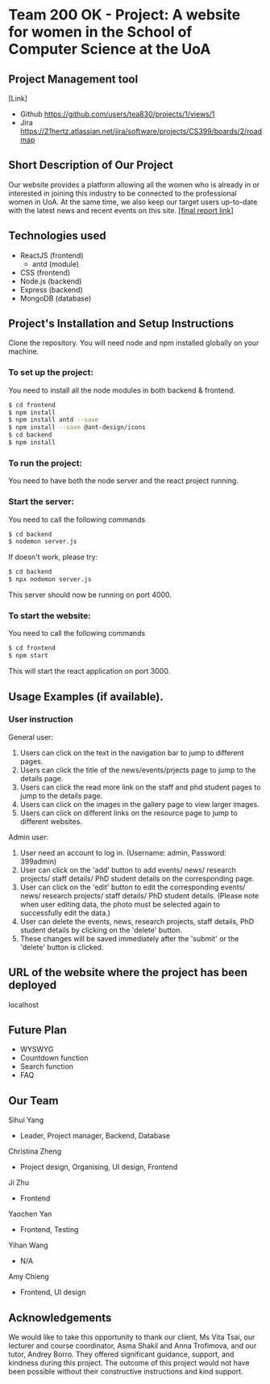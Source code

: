 # Team 200 OK - Project: A website for women in the School of Computer Science at the UoA

## Project Management tool
[Link]
- Github https://github.com/users/tea830/projects/1/views/1
- Jira https://21hertz.atlassian.net/jira/software/projects/CS399/boards/2/roadmap

## Short Description of Our Project
Our website provides a platform allowing all the women who is already in or interested in joining this industry to be connected to the professional women in UoA.
At the same time, we also keep our target users up-to-date with the latest news and recent events on this site.
[[final report link]](https://docs.google.com/document/d/1J1WOLyRU7KnnWI10wytJNRwFcBaSWhIYGnzGVX6YR6E/edit#heading=h.17gf7kgbgt5m)

## Technologies used
- ReactJS (frontend)
  - antd (module) 
- CSS (frontend)
- Node.js (backend)
- Express (backend)
- MongoDB (database)

## Project's Installation and Setup Instructions

Clone the repository. You will need node and npm installed globally on your machine.

### To set up the project:
You need to install all the node modules in both backend & frontend.

```sh
$ cd frontend
$ npm install
$ npm install antd --save
$ npm install --save @ant-design/icons
$ cd backend
$ npm install
```

### To run the project:
You need to have both the node server and the react project running.

### Start the server:
You need to call the following commands
```sh
$ cd backend
$ nodemon server.js
```
If doesn't work, please try:
```sh
$ cd backend
$ npx nodemon server.js
```

This server should now be running on port 4000.

### To start the website:
You need to call the following commands

```sh
$ cd frontend
$ npm start
```

This will start the react application on port 3000.


## Usage Examples (if available).

### User instruction
General user:
1. Users can click on the text in the navigation bar to jump to different pages.
2. Users can click the title of the news/events/prjects page to jump to the details page.
3. Users can click the read more link on the staff and phd student pages to jump to the details page.
4. Users can click on the images in the gallery page to view larger images.
5. Users can click on different links on the resource page to jump to different websites.

Admin user:
1. User need an account to log in. (Username: admin, Password: 399admin)
2. User can click on the 'add' button to add events/ news/ research projects/ staff details/ PhD student details on the corresponding page.
3. User can click on the 'edit' button to edit the corresponding events/ news/ research projects/ staff details/ PhD student details. (Please note when user editing data, the photo must be selected again to successfully edit the data.)
4. User can delete the events, news, research projects, staff details, PhD student details by clicking on the 'delete' button. 
5. These changes will be saved immediately after the 'submit' or the 'delete' button is clicked. 


## URL of the website where the project has been deployed
localhost

## Future Plan 
- WYSWYG
- Countdown function
- Search function
- FAQ 

## Our Team
Sihui Yang
- Leader, Project manager, Backend, Database

Christina Zheng
- Project design, Organising, UI design, Frontend

Ji Zhu
- Frontend

Yaochen Yan
- Frontend, Testing

Yihan Wang
- N/A

Amy Chieng
- Frontend, UI design

## Acknowledgements
We would like to take this opportunity to thank our client, Ms Vita Tsai, our lecturer and course coordinator, Asma Shakil and Anna Trofimova, and our tutor, Andrey Borro. They offered significant guidance, support, and kindness during this project. The outcome of this project would not have been possible without their constructive instructions and kind support.

